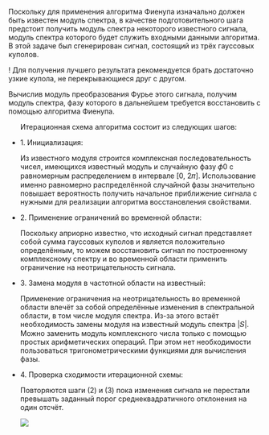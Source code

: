 <p>Поскольку для применения алгоритма Фиенупа изначально должен быть известен модуль спектра, в качестве подготовительного шага предстоит получить модуль спектра некоторого известного сигнала, модуль спектра которого будет служить входными данными алгоритма. В этой задаче был сгенерирован сигнал, состоящий из трёх гауссовых куполов.</p>
<p>! Для получения лучшего результата рекомендуется брать достаточно узкие купола, не перекрывающиеся друг с другом.</p>
<p>Вычислив модуль преобразования Фурье этого сигнала, получим модуль спектра, фазу которого в дальнейшем требуется восстановить с помощью алгоритма Фиенупа.</p>
<ul>Итерационная схема алгоритма состоит из следующих шагов:
<li><p>1. Инициализация:</p>
Из известного модуля строится комплексная последовательность чисел, имеющихся известный модуль и случайную фазу 𝜙0 с равномерным распределением в интервале [0, 2𝜋]. Использование именно равномерно распределённой случайной фазы значительно повышает вероятность получить начальное приближение сигнала с нужными для реализации алгоритма восстановления свойствами.</li>
<li><p>2. Применение ограничений во временной области:</p>
Поскольку априорно известно, что исходный сигнал представляет собой сумма гауссовых куполов и является положительно определённым, то можем восстановить сигнал по построенному комплексному спектру и во временной области применить ограничение на неотрицательность сигнала.</li>
<li><p>3. Замена модуля в частотной области на известный:</p>
Применение ограничения на неотрицательность во временной области влечёт за собой определённые изменения в спектральной области, в том числе модуля спектра. Из-за этого встаёт необходимость замены модуля на известный модуль спектра |𝑆|. Можно заменить модуль комплексного числа только с помощью простых арифметических операций. При этом нет необходимости пользоваться тригонометрическими функциями для вычисления фазы.</li>
<li><p>4. Проверка сходимости итерационной схемы:</p> 
Повторяются шаги (2) и (3) пока изменения сигнала не перестали превышать заданный порог среднеквадратичного отклонения на один отсчёт.</li>
</p>
<img src="https://github.com/katefaltina/Fienup-algorithm/assets/125446752/72cd7972-203b-4518-909b-45b13449c4fb">
